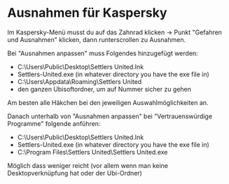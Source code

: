 # Ausnahmen für Kaspersky

Im Kaspersky-Menü musst du auf das Zahnrad klicken -> Punkt "Gefahren und Ausnahmen" klicken, dann runterscrollen zu Ausnahmen.

Bei "Ausnahmen anpassen" muss Folgendes hinzugefügt werden:

* C:\Users\Public\Desktop\Settlers United.Ink&#x20;
* Settlers-United.exe (in whatever directory you have the exe file in)&#x20;
* C:\Users\Appdata\Roaming\Settlers United
* den ganzen Ubisoftordner, um auf Nummer sicher zu gehen

Am besten alle Häkchen bei den jeweiligen Auswahlmöglichkeiten an.



Danach unterhalb von "Ausnahmen anpassen" bei "Vertrauenswürdige Programme" folgende anführen:

* C:\Users\Public\Desktop\Settlers United.Ink
* Settlers-United.exe (in whatever directory you have the exe file in)&#x20;
* C:\Program Files\Settlers United\Settlers United.exe&#x20;



Möglich dass weniger reicht (vor allem wenn man keine Desktopverknüpfung hat oder der Ubi-Ordner)
